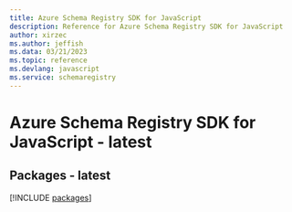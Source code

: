 ```yaml
---
title: Azure Schema Registry SDK for JavaScript
description: Reference for Azure Schema Registry SDK for JavaScript
author: xirzec
ms.author: jeffish
ms.data: 03/21/2023
ms.topic: reference
ms.devlang: javascript
ms.service: schemaregistry
---
```

# Azure Schema Registry SDK for JavaScript - latest
## Packages - latest
[!INCLUDE [packages](schema-registry-index.md)]